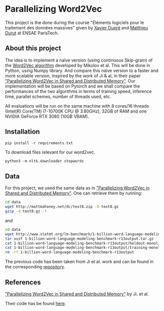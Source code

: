 # Parallelizing Word2Vec

This project is the done during the course "Éléments logiciels pour le traitement des données massives" given by [Xavier Dupré](http://www.xavierdupre.fr/)
and [Matthieu Durut](https://www.linkedin.com/in/matthieudurut) at ENSAE ParisTech. 

## About this project

The idea is to implement a naïve version (using continuous Skip-gram) of the [Word2Vec algorithm](https://arxiv.org/abs/1301.3781) developed by Mikolov et al.
This will be done in Python, using Numpy library. And compare this naïve version to a faster and more scalable version, inspired 
by the work of Ji & al, in their paper ["Parallelizing Word2Vec in Shared and Distributed Memory"](https://arxiv.org/abs/1604.04661).
Our implementation will be based on Pytorch and we shall compare the performances of the two algorithms in terms of training speed, 
inference time, parallel schemes, number of threads used, etc. 

All evaluations will be run on the same machine with 8 cores/16 threads (Intel(R) Core(TM) i7-10700K CPU @ 3.80GHz), 32GB of RAM and one 
NVIDIA GeForce RTX 3080 (10GB VRAM).

## Installation 

````python
pip install -r requirements.txt
````

To download files relevant for our word2vec.
```
python3 -m nltk.downloader stopwords
```

## Data

For this project, we used the same data as in ["Parallelizing Word2Vec in Shared and Distributed Memory"](https://arxiv.org/abs/1604.04661).
One can retrieve them by running:
```bash
cd data
wget http://mattmahoney.net/dc/text8.zip -O text8.gz
gzip -d text8.gz -f
```
and
```bash
cd data
wget http://www.statmt.org/lm-benchmark/1-billion-word-language-modeling-benchmark-r13output.tar.gz
tar xvzf 1-billion-word-language-modeling-benchmark-r13output.tar.gz
cat 1-billion-word-language-modeling-benchmark-r13output/heldout-monolingual.tokenized.shuffled/news.en-00000-of-00100 > 1b
cat 1-billion-word-language-modeling-benchmark-r13output/training-monolingual.tokenized.shuffled/* >> 1b
rm -rf 1-billion-word-language-modeling-benchmark-r13output
```

The previous code has been taken from Ji et al. work and can be found in the corresponding [repository](https://github.com/IntelLabs/pWord2Vec/tree/master/data).

## References

["Parallelizing Word2Vec in Shared and Distributed Memory"](https://arxiv.org/abs/1604.04661) by Ji. et al.

Their code has be found [here](https://github.com/IntelLabs/pWord2Vec).
